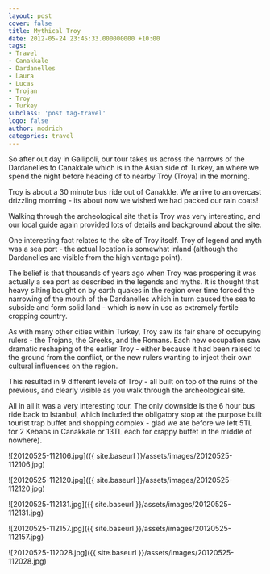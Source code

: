 ```yaml
---
layout: post
cover: false
title: Mythical Troy
date: 2012-05-24 23:45:33.000000000 +10:00
tags: 
- Travel
- Canakkale
- Dardanelles
- Laura
- Lucas
- Trojan
- Troy
- Turkey
subclass: 'post tag-travel'
logo: false
author: modrich
categories: travel
---
```

So after out day in Gallipoli, our tour takes us across the narrows of the Dardanelles to Canakkale which is in the Asian side of Turkey, an where we spend the night before heading of to nearby Troy (Troya) in the morning.

Troy is about a 30 minute bus ride out of Canakkle. We arrive to an overcast drizzling morning - its about now we wished we had packed our rain coats!

Walking through the archeological site that is Troy was very interesting, and our local guide again provided lots of details and background about the site.

One interesting fact relates to the site of Troy itself. Troy of legend and myth was a sea port - the actual location is somewhat inland (although the Dardanelles are visible from the high vantage point).

The belief is that thousands of years ago when Troy was prospering it was actually a sea port as described in the legends and myths. It is thought that heavy silting bought on by earth quakes in the region over time forced the narrowing of the mouth of the Dardanelles which in turn caused the sea to subside and form solid land - which is now in use as extremely fertile cropping country.

As with many other cities within Turkey, Troy saw its fair share of occupying rulers - the Trojans, the Greeks, and the Romans. Each new occupation saw dramatic reshaping of the earlier Troy - either because it had been raised to the ground from the conflict, or the new rulers wanting to inject their own cultural influences on the region.

This resulted in 9 different levels of Troy - all built on top of the ruins of the previous, and clearly visible as you walk through the archeological site.

All in all it was a very interesting tour. The only downside is the 6 hour bus ride back to Istanbul, which included the obligatory stop at the purpose built tourist trap buffet and shopping complex - glad we ate before we left 5TL for 2 Kebabs in Canakkale or 13TL each for crappy buffet in the middle of nowhere).

![20120525-112106.jpg]({{ site.baseurl }}/assets/images/20120525-112106.jpg)

![20120525-112120.jpg]({{ site.baseurl }}/assets/images/20120525-112120.jpg)

![20120525-112131.jpg]({{ site.baseurl }}/assets/images/20120525-112131.jpg)

![20120525-112157.jpg]({{ site.baseurl }}/assets/images/20120525-112157.jpg)

![20120525-112028.jpg]({{ site.baseurl }}/assets/images/20120525-112028.jpg)


